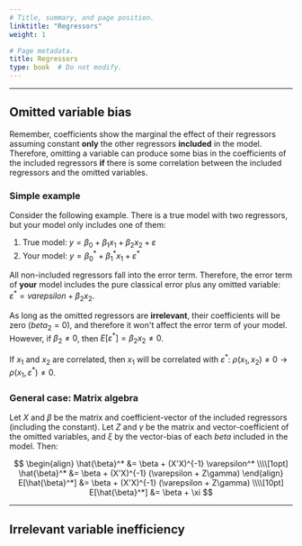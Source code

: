 ```yaml
---
# Title, summary, and page position.
linktitle: "Regressors"
weight: 1

# Page metadata.
title: Regressors
type: book  # Do not modify.
---
```




---

## Omitted variable bias

Remember, coefficients show the marginal the effect of their regressors assuming constant **only** the other regressors **included** in the model. Therefore, omitting a variable can produce some bias in the coefficients of the included regressors **if** there is some correlation between the included regressors and the omitted variables.

### Simple example

Consider the following example. There is a true model with two regressors, but your model only includes one of them:

1. True model: $y = \beta_0 + \beta_1 x_1 + \beta_2 x_2 + \varepsilon$
2. Your model: $y = \beta_0^* + \beta_1^* x_1 + \varepsilon ^*$

All non-included regressors fall into the error term. Therefore, the error term of **your** model includes the pure classical error plus any omitted variable: $\varepsilon^* = varepsilon + \beta_2 x_2$.

As long as the omitted regressors are **irrelevant**, their coefficients will be zero $(beta_2 = 0)$, and therefore it won't affect the error term of your model. However, if $\beta_2 \neq0$, then $E[\varepsilon^*] = \beta_2 x_2 \neq0$.

If $x_1$ and $x_2$ are correlated, then $x_1$ will be correlated with $\varepsilon^*$: $\rho(x_1, x_2) \neq 0 \rightarrow \rho(x_1, \varepsilon^*) \neq 0$.

### General case: Matrix algebra

Let $X$ and $\beta$ be the matrix and coefficient-vector of the included regressors (including the constant). Let $Z$ and $\gamma$ be the matrix and vector-coefficient of the omitted variables, and $\xi$ by the vector-bias of each $beta$ included in the model. Then:

$$
\begin{align}
\hat{\beta}^* &= \beta + (X'X)^{-1} \varepsilon^* \\\\[1opt]
\hat{\beta}^* &= \beta + (X'X)^{-1} (\varepsilon + Z\gamma) 
\end{align}
E[\hat{\beta}^*] &= \beta + (X'X)^{-1} (\varepsilon + Z\gamma) \\\\[10pt]
E[\hat{\beta}^*] &= \beta + \xi
$$

---

## Irrelevant variable inefficiency